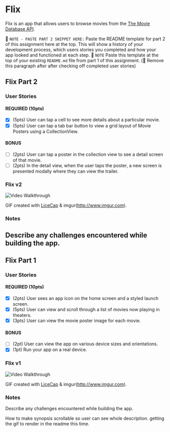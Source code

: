 # Flix

Flix is an app that allows users to browse movies from the [The Movie Database API](http://docs.themoviedb.apiary.io/#).

📝 `NOTE - PASTE PART 2 SNIPPET HERE:` Paste the README template for part 2 of this assignment here at the top. This will show a history of your development process, which users stories you completed and how your app looked and functioned at each step.
📝 `NOTE` Paste this template at the top of your existing `README.md` file from part 1 of this assignment. (🚫 Remove this paragraph after after checking off completed user stories)

## Flix Part 2

### User Stories

#### REQUIRED (10pts)
- [x] (5pts) User can tap a cell to see more details about a particular movie.
- [x] (5pts) User can tap a tab bar button to view a grid layout of Movie Posters using a CollectionView.

#### BONUS
- [ ] (2pts) User can tap a poster in the collection view to see a detail screen of that movie.
- [ ] (2pts) In the detail view, when the user taps the poster, a new screen is presented modally where they can view the trailer.

### Flix v2

<img src='https://i.imgur.com/AONqIfr.gif' title='Flix v2' width='' alt='Video Walkthrough' />


GIF created with [LiceCap](http://www.cockos.com/licecap/) & imgur(http://www.imgur.com).

### Notes
Describe any challenges encountered while building the app.
---

## Flix Part 1

### User Stories

#### REQUIRED (10pts)
- [x] (2pts) User sees an app icon on the home screen and a styled launch screen.
- [x] (5pts) User can view and scroll through a list of movies now playing in theaters.
- [x] (3pts) User can view the movie poster image for each movie.

#### BONUS
- [ ] (2pt) User can view the app on various device sizes and orientations.
- [x] (1pt) Run your app on a real device.

### Flix v1

[//]: # (<img src="https://imgur.com/a/qPGj5A1.gif" width=250><br>)
<img src='https://www.imgur.com/wZcZPQ5.gif' title='Flix v1' width='' alt='Video Walkthrough' />


GIF created with [LiceCap](http://www.cockos.com/licecap/) & imgur(http://www.imgur.com).

### Notes
Describe any challenges encountered while building the app.

How to make synopsis scrollable so user can see whole description.
getting the gif to render in the readme this time.
